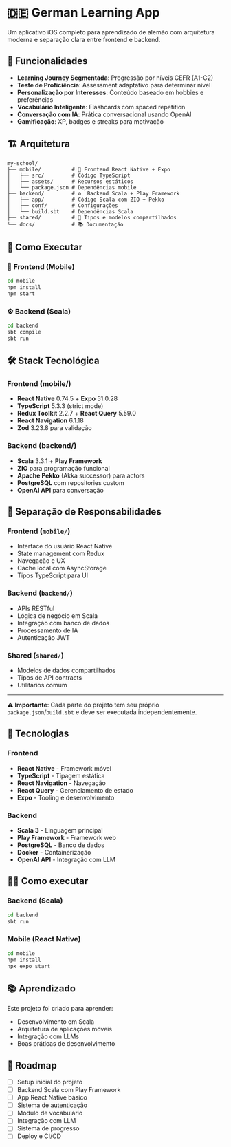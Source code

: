 # 🇩🇪 German Learning App

Um aplicativo iOS completo para aprendizado de alemão com arquitetura moderna e separação clara entre frontend e backend.

## 📱 Funcionalidades

- **Learning Journey Segmentada**: Progressão por níveis CEFR (A1-C2)
- **Teste de Proficiência**: Assessment adaptativo para determinar nível
- **Personalização por Interesses**: Conteúdo baseado em hobbies e preferências
- **Vocabulário Inteligente**: Flashcards com spaced repetition
- **Conversação com IA**: Prática conversacional usando OpenAI
- **Gamificação**: XP, badges e streaks para motivação

## 🏗️ Arquitetura

```
my-school/
├── mobile/          # 📱 Frontend React Native + Expo
│   ├── src/         # Código TypeScript
│   ├── assets/      # Recursos estáticos
│   └── package.json # Dependências mobile
├── backend/         # ⚙️  Backend Scala + Play Framework
│   ├── app/         # Código Scala com ZIO + Pekko
│   ├── conf/        # Configurações
│   └── build.sbt    # Dependências Scala
├── shared/          # 🔗 Tipos e modelos compartilhados
└── docs/            # 📚 Documentação
```

## 🚀 Como Executar

### 📱 **Frontend (Mobile)**
```bash
cd mobile
npm install
npm start
```

### ⚙️ **Backend (Scala)**
```bash
cd backend
sbt compile
sbt run
```

## 🛠️ **Stack Tecnológica**

### **Frontend (mobile/)**
- **React Native** 0.74.5 + **Expo** 51.0.28
- **TypeScript** 5.3.3 (strict mode)
- **Redux Toolkit** 2.2.7 + **React Query** 5.59.0
- **React Navigation** 6.1.18
- **Zod** 3.23.8 para validação

### **Backend (backend/)**
- **Scala** 3.3.1 + **Play Framework**
- **ZIO** para programação funcional
- **Apache Pekko** (Akka successor) para actors
- **PostgreSQL** com repositories custom
- **OpenAI API** para conversação

## 📁 **Separação de Responsabilidades**

### **Frontend (`mobile/`)** 
- Interface do usuário React Native
- State management com Redux
- Navegação e UX
- Cache local com AsyncStorage
- Tipos TypeScript para UI

### **Backend (`backend/`)** 
- APIs RESTful
- Lógica de negócio em Scala
- Integração com banco de dados
- Processamento de IA
- Autenticação JWT

### **Shared (`shared/`)**
- Modelos de dados compartilhados
- Tipos de API contracts
- Utilitários comum

---

**⚠️ Importante**: Cada parte do projeto tem seu próprio `package.json`/`build.sbt` e deve ser executada independentemente.

## 🚀 Tecnologias

### Frontend

- **React Native** - Framework móvel
- **TypeScript** - Tipagem estática
- **React Navigation** - Navegação
- **React Query** - Gerenciamento de estado
- **Expo** - Tooling e desenvolvimento

### Backend

- **Scala 3** - Linguagem principal
- **Play Framework** - Framework web
- **PostgreSQL** - Banco de dados
- **Docker** - Containerização
- **OpenAI API** - Integração com LLM

## 🏃‍♂️ Como executar

### Backend (Scala)

```bash
cd backend
sbt run
```

### Mobile (React Native)

```bash
cd mobile
npm install
npx expo start
```

## 📚 Aprendizado

Este projeto foi criado para aprender:

- Desenvolvimento em Scala
- Arquitetura de aplicações móveis
- Integração com LLMs
- Boas práticas de desenvolvimento

## 🎯 Roadmap

- [ ] Setup inicial do projeto
- [ ] Backend Scala com Play Framework
- [ ] App React Native básico
- [ ] Sistema de autenticação
- [ ] Módulo de vocabulário
- [ ] Integração com LLM
- [ ] Sistema de progresso
- [ ] Deploy e CI/CD
